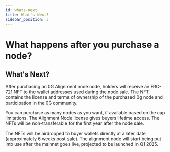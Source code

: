 ```yaml
---
id: whats-next
title: What's Next?
sidebar_position: 3
---
```


# What happens after you purchase a node?
## What's Next?

After purchasing an 0G Alignment node node, holders will receive an ERC-721 NFT to the wallet addresses used during the node sale. The NFT contains the license and terms of ownership of the purchased 0g node and participation in the 0G community.

You can purchase as many nodes as you want, if available based on the cap limitations. The Alignment Node license gives buyers lifetime access. The NFTs will be non-transferable for the first year after the node sale.

The NFTs will be airdropped to buyer wallets directly at a later date (approximately 6 weeks post sale). The alignment node will start being put into use after the mainnet goes live, projected to be launched in Q1 2025.
